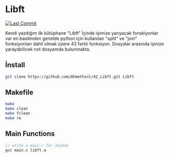 # Libft

[![Last Commit](https://img.shields.io/github/last-commit/ahmethsnl/42-Libft?style=flat)](https://github.com/ahmethsnl/42-Libft/commits)

Kendi yazdığım ilk kütüphane "Libft"
İçinde işimize yarıyacak fonskiyonlar var en basitinden genelde python için kullanılan "split" ve "join" fonksiyonları dahil olmak üzere 43 farklı fonksiyon.
Dosyalar arasında işinize yarayabilicek not dosyamda bulunmakta.


## İnstall
```bash
git clone https://github.com/Ahmethsnl/42_Libft.git Libft
```
## Makefile
```bash
make
make clean
make fclean
make re
```
## Main Functions
```c
// write a main.c for anyone
gcc main.c libft.a
